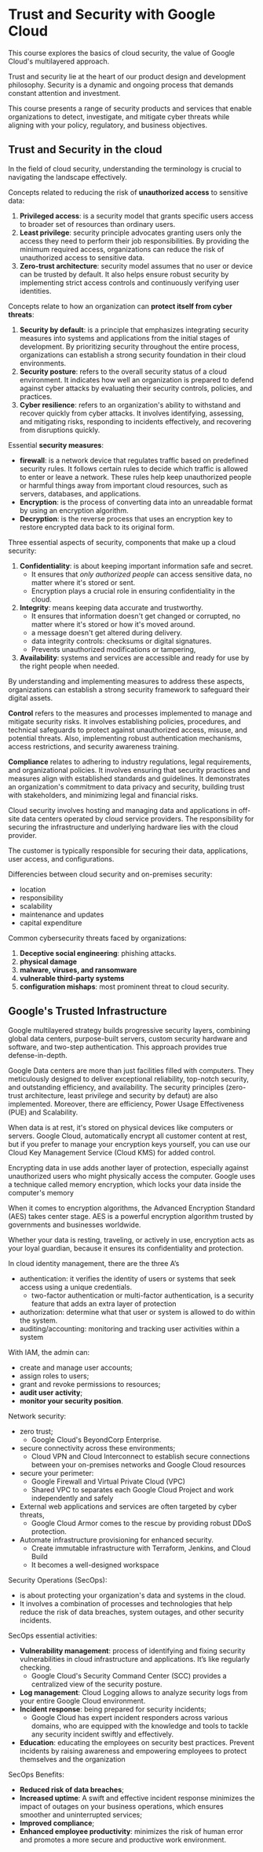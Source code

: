 # Trust and Security with Google Cloud
This course explores the basics of cloud security, the value of Google Cloud's multilayered approach.

Trust and security lie at the heart of our product design and development philosophy. Security is a dynamic and ongoing process that demands constant attention and investment.

This course presents a range of security products and services that enable organizations to detect, investigate, and mitigate cyber threats while aligning with your policy, regulatory, and business objectives.

## Trust and Security in the cloud
In the field of cloud security, understanding the terminology is crucial to navigating the landscape effectively.

Concepts related to reducing the risk of **unauthorized access** to sensitive data:
1. **Privileged access**: is a security model that grants specific users access to broader set of resources than ordinary users.
1. **Least privilege**: security principle advocates granting users only the access they need to perform their job responsibilities. By providing the minimum required access, organizations can reduce the risk of unauthorized access to sensitive data.
1. **Zero-trust architecture**: security model assumes that no user or device can be trusted by default. It also helps ensure robust security by implementing strict access controls and continuously verifying user identities.

Concepts relate to how an organization can **protect itself from cyber threats**:
1. **Security by default**:  is a principle that emphasizes integrating security measures into systems and applications from the initial stages of development. By prioritizing security throughout the entire process, organizations can establish a strong security foundation in their cloud environments.
1. **Security posture**: refers to the overall security status of a cloud environment. It indicates how well an organization is prepared to defend against cyber attacks by evaluating their security controls, policies, and practices.
1. **Cyber resilience**: refers to an organization's ability to withstand and recover quickly from cyber attacks. It involves identifying, assessing, and mitigating risks, responding to incidents effectively, and recovering from disruptions quickly.

Essential **security measures**:
- **firewall**: is a network device that regulates traffic based on predefined security rules. It follows certain rules to decide which traffic is allowed to enter or leave a network. These rules help keep unauthorized people or harmful things away from important cloud resources, such as servers, databases, and applications.
- **Encryption**: is the process of converting data into an unreadable format by using an encryption algorithm.
- **Decryption**: is the reverse process that uses an encryption key to restore encrypted data back to its original form.


Three essential aspects of security, components that make up a cloud security: 
1. **Confidentiality**: is about keeping important information safe and secret. 
    - It ensures that *only authorized people* can access sensitive data, no matter where it's stored or sent.
    - Encryption plays a crucial role in ensuring confidentiality in the cloud.
1. **Integrity**: means keeping data accurate and trustworthy.
    - It ensures that information doesn't get changed or corrupted, no matter where it's stored or how it's moved around.
    - a message doesn't get altered during delivery.
    - data integrity controls: checksums or digital signatures.
    - Prevents unauthorized modifications or tampering,
1. **Availability**: systems and services are accessible and ready for use by the right people when needed.

By understanding and implementing measures to address these aspects, organizations can establish a strong security framework to safeguard their digital assets.

**Control** refers to the measures and processes implemented to manage and mitigate security risks. It involves establishing policies, procedures, and technical safeguards to protect against unauthorized access, misuse, and potential threats. Also, implementing robust authentication mechanisms, access restrictions, and security awareness training.


**Compliance** relates to adhering to industry regulations, legal requirements, and organizational policies. It involves ensuring that security practices and measures align with established standards and guidelines. It demonstrates an organization's commitment to data privacy and security, building trust with stakeholders, and minimizing legal and financial risks.

Cloud security involves hosting and managing data and applications in off-site data centers operated by cloud service providers. The responsibility for securing the infrastructure and underlying hardware lies with the cloud provider.

The customer is typically responsible for securing their data, applications, user access, and configurations.

Differencies between cloud security and on-premises security:
- location
- responsibility
- scalability
- maintenance and updates
- capital expenditure

Common cybersecurity threats faced by organizations:
1. **Deceptive social engineering**: phishing attacks.
1. **physical damage**
1. **malware, viruses, and ransomware**
1. **vulnerable third-party systems**
1. **configuration mishaps**: most prominent threat to cloud security.

## Google's Trusted Infrastructure
Google multilayered strategy builds progressive security layers, combining global data centers, purpose-built servers, custom security hardware and software, and two-step authentication. This approach provides true defense-in-depth.

Google Data centers are more than just facilities filled with computers. They meticulously designed to deliver exceptional reliability, top-notch security, and outstanding efficiency, and availability. The security principles (zero-trust architecture, least privilege and security by defaut) are also implemented. Moreover, there are efficiency, Power Usage Effectiveness (PUE) and Scalability.

When data is at rest, it's stored on physical devices like computers or servers. Google Cloud, automatically encrypt all customer content at rest, but if you prefer to manage your encryption keys yourself, you can use our Cloud Key Management Service (Cloud KMS) for added control.

Encrypting data in use adds another layer of protection, especially against unauthorized users who might physically access the computer. Google uses a technique called memory encryption, which locks your data inside the computer's memory

When it comes to encryption algorithms, the Advanced Encryption Standard (AES) takes center stage. AES is a powerful encryption algorithm trusted by governments and businesses worldwide.

Whether your data is resting, traveling, or actively in use, encryption acts as your loyal guardian, because it ensures its confidentiality and protection.


In cloud identity management, there are the three A’s 
- authentication: it verifies the identity of users or systems that seek access using a unique credentials.
    - two-factor authentication or multi-factor authentication, is a security feature that adds an extra layer of protection
- authorization: determine what that user or system is allowed to do within the system.
- auditing/accounting: monitoring and tracking user activities within a system

With IAM, the admin can:
- create and manage user accounts;
- assign roles to users;
- grant and revoke permissions to resources;
- **audit user activity**;
- **monitor your security position**.

Network security:
- zero trust;
    - Google Cloud's BeyondCorp Enterprise.
- secure connectivity across these environments;
    - Cloud VPN and Cloud Interconnect to establish secure connections between your on-premises networks and Google Cloud resources
- secure your perimeter:
    - Google Firewall and Virtual Private Cloud (VPC)
    - Shared VPC to separates each Google Cloud Project and work independently and safely
- External web applications and services are often targeted by cyber threats,
    - Google Cloud Armor comes to the rescue by providing robust DDoS protection.
- Automate infrastructure provisioning for enhanced security.
    - Create immutable infrastructure with Terraform, Jenkins, and Cloud Build
    - It becomes a well-designed workspace

Security Operations (SecOps):
- is about protecting your organization's data and systems in the cloud.
- It involves a combination of processes and technologies that help reduce the risk of data breaches, system outages, and other security incidents.

SecOps essential activities:
- **Vulnerability management**: process of identifying and fixing security vulnerabilities in cloud infrastructure and applications. 
It’s like regularly checking.
    - Google Cloud's Security Command Center (SCC) provides a centralized view of the security posture.
- **Log management**: Cloud Logging allows to analyze security logs from your entire Google Cloud environment.
- **Incident response**: being prepared for security incidents;
    - Google Cloud has expert incident responders across various domains, who are equipped with the knowledge and tools to tackle any security incident swiftly and effectively.
- **Education**: educating the employees on security best practices. Prevent incidents by raising awareness and empowering employees to protect themselves and the organization

SecOps Benefits:
- **Reduced risk of data breaches**;
- **Increased uptime**: A swift and effective incident response minimizes the impact of outages on your business operations, which ensures smoother and uninterrupted services;
- **Improved compliance**;
- **Enhanced employee productivity**: minimizes the risk of human error and promotes a more secure and productive work environment.
